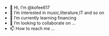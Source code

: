 - 👋 Hi, I’m @kofee617
- 👀 I’m interested in music,literature,IT and so on
- 🌱 I’m currently learning financing
- 💞️ I’m looking to collaborate on ...
- 📫 How to reach me ...

<!---
kofee617/kofee617 is a ✨ special ✨ repository because its `README.md` (this file) appears on your GitHub profile.
You can click the Preview link to take a look at your changes.
--->
